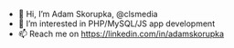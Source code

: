 - 👋 Hi, I’m Adam Skorupka, @clsmedia
- 👀 I’m interested in PHP/MySQL/JS app development
- 📫 Reach me on https://linkedin.com/in/adamskorupka

<!---
clsmedia/clsmedia is a ✨ special ✨ repository because its `README.md` (this file) appears on your GitHub profile.
You can click the Preview link to take a look at your changes.
--->
